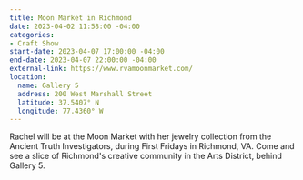 ```yaml
---
title: Moon Market in Richmond
date: 2023-04-02 11:58:00 -04:00
categories:
- Craft Show
start-date: 2023-04-07 17:00:00 -04:00
end-date: 2023-04-07 22:00:00 -04:00
external-link: https://www.rvamoonmarket.com/
location:
  name: Gallery 5
  address: 200 West Marshall Street
  latitude: 37.5407° N
  longitude: 77.4360° W
---
```


Rachel will be at the Moon Market with her jewelry collection from the Ancient Truth Investigators, during First Fridays in Richmond, VA. Come and see a slice of Richmond's creative community in the Arts District, behind Gallery 5. 